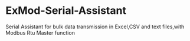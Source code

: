 # ExMod-Serial-Assistant
Serial Assistant  for bulk data transmission in Excel,CSV and text files,with Modbus Rtu Master function
